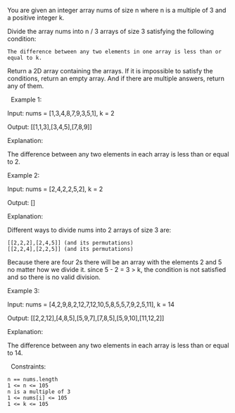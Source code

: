 You are given an integer array nums of size n where n is a multiple of 3 and a positive integer k.

Divide the array nums into n / 3 arrays of size 3 satisfying the following condition:


	The difference between any two elements in one array is less than or equal to k.


Return a 2D array containing the arrays. If it is impossible to satisfy the conditions, return an empty array. And if there are multiple answers, return any of them.

 
Example 1:


Input: nums = [1,3,4,8,7,9,3,5,1], k = 2

Output: [[1,1,3],[3,4,5],[7,8,9]]

Explanation:

The difference between any two elements in each array is less than or equal to 2.


Example 2:


Input: nums = [2,4,2,2,5,2], k = 2

Output: []

Explanation:

Different ways to divide nums into 2 arrays of size 3 are:


	[[2,2,2],[2,4,5]] (and its permutations)
	[[2,2,4],[2,2,5]] (and its permutations)


Because there are four 2s there will be an array with the elements 2 and 5 no matter how we divide it. since 5 - 2 = 3 > k, the condition is not satisfied and so there is no valid division.


Example 3:


Input: nums = [4,2,9,8,2,12,7,12,10,5,8,5,5,7,9,2,5,11], k = 14

Output: [[2,2,12],[4,8,5],[5,9,7],[7,8,5],[5,9,10],[11,12,2]]

Explanation:

The difference between any two elements in each array is less than or equal to 14.


 
Constraints:


	n == nums.length
	1 <= n <= 105
	n is a multiple of 3
	1 <= nums[i] <= 105
	1 <= k <= 105

